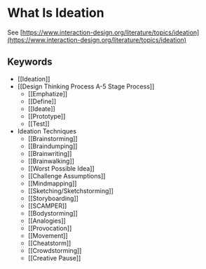 # What Is Ideation
See [https://www.interaction-design.org/literature/topics/ideation](https://www.interaction-design.org/literature/topics/ideation)

## Keywords
- [[Ideation]]
- [[Design Thinking Process A-5 Stage Process]]
  - [[Emphatize]]
  - [[Define]]
  - [[Ideate]]
  - [[Prototype]]
  - [[Test]]
- Ideation Techniques
  - [[Brainstorming]]
  - [[Braindumping]]
  - [[Brainwriting]]
  - [[Brainwalking]]
  - [[Worst Possible Idea]]
  - [[Challenge Assumptions]]
  - [[Mindmapping]]
  - [[Sketching/Sketchstorming]]
  - [[Storyboarding]]
  - [[SCAMPER]]
  - [[Bodystorming]]
  - [[Analogies]]
  - [[Provocation]]
  - [[Movement]]
  - [[Cheatstorm]]
  - [[Crowdstorming]]
  - [[Creative Pause]]
